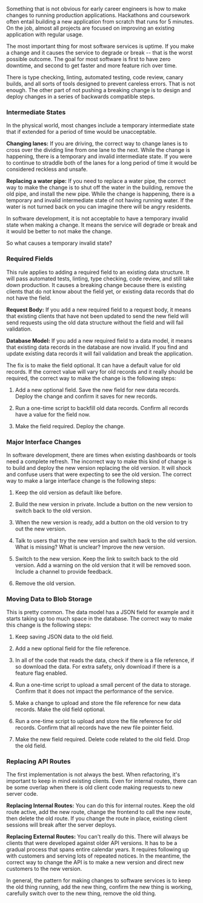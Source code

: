 Something that is not obvious for early career engineers is how to make changes to running production applications. Hackathons and coursework often entail building a new application from scratch that runs for 5 minutes. On the job, almost all projects are focused on improving an existing application with regular usage.

The most important thing for most software services is uptime. If you make a change and it causes the service to degrade or break -- that is the worst possible outcome. The goal for most software is first to have zero downtime, and second to get faster and more feature rich over time.

There is type checking, linting, automated testing, code review, canary builds, and all sorts of tools designed to prevent careless errors. That is not enough. The other part of not pushing a breaking change is to design and deploy changes in a series of backwards compatible steps.

### Intermediate States

In the physical world, most changes include a temporary intermediate state that if extended for a period of time would be unacceptable.

**Changing lanes:** If you are driving, the correct way to change lanes is to cross over the dividing line from one lane to the next. While the change is happening, there is a temporary and invalid intermediate state. If you were to continue to straddle both of the lanes for a long period of time it would be considered reckless and unsafe.

**Replacing a water pipe:** If you need to replace a water pipe, the correct way to make the change is to shut off the water in the building, remove the old pipe, and install the new pipe. While the change is happening, there is a temporary and invalid intermediate state of not having running water. If the water is not turned back on you can imagine there will be angry residents.

In software development, it is not acceptable to have a temporary invalid state when making a change. It means the service will degrade or break and it would be better to not make the change.

So what causes a temporary invalid state?

### Required Fields

This rule applies to adding a required field to an existing data structure. It will pass automated tests, linting, type checking, code review, and still take down production. It causes a breaking change because there is existing clients that do not know about the field yet, or existing data records that do not have the field.

**Request Body:** If you add a new required field to a request body, it means that existing clients that have not been updated to send the new field will send requests using the old data structure without the field and will fail validation.

**Database Model:** If you add a new required field to a data model, it means that existing data records in the database are now invalid. If you find and update existing data records it will fail validation and break the application.

The fix is to make the field optional. It can have a default value for old records. If the correct value will vary for old records and it really should be required, the correct way to make the change is the following steps:

1. Add a new optional field. Save the new field for new data records. Deploy the change and confirm it saves for new records.

1. Run a one-time script to backfill old data records. Confirm all records have a value for the field now.

1. Make the field required. Deploy the change.

### Major Interface Changes

In software development, there are times when existing dashboards or tools need a complete refresh. The incorrect way to make this kind of change is to build and deploy the new version replacing the old version. It will shock and confuse users that were expecting to see the old version. The correct way to make a large interface change is the following steps:

1. Keep the old version as default like before.

1. Build the new version in private. Include a button on the new version to switch back to the old version.

1. When the new version is ready, add a button on the old version to try out the new version.

1. Talk to users that try the new version and switch back to the old version. What is missing? What is unclear? Improve the new version.

1. Switch to the new version. Keep the link to switch back to the old version. Add a warning on the old version that it will be removed soon. Include a channel to provide feedback.

1. Remove the old version.

### Moving Data to Blob Storage

This is pretty common. The data model has a JSON field for example and it starts taking up too much space in the database. The correct way to make this change is the following steps:

1. Keep saving JSON data to the old field.

1. Add a new optional field for the file reference.

1. In all of the code that reads the data, check if there is a file reference, if so download the data. For extra safety, only download if there is a feature flag enabled.

1. Run a one-time script to upload a small percent of the data to storage. Confirm that it does not impact the performance of the service.

1. Make a change to upload and store the file reference for new data records. Make the old field optional.

1. Run a one-time script to upload and store the file reference for old records. Confirm that all records have the new file pointer field.

1. Make the new field required. Delete code related to the old field. Drop the old field.

### Replacing API Routes

The first implementation is not always the best. When refactoring, it's important to keep in mind existing clients. Even for internal routes, there can be some overlap when there is old client code making requests to new server code.

**Replacing Internal Routes:** You can do this for internal routes. Keep the old route active, add the new route, change the frontend to call the new route, then delete the old route. If you change the route in place, existing client sessions will break after the server deploys.

**Replacing External Routes:** You can't really do this. There will always be clients that were developed against older API versions. It has to be a gradual process that spans entire calendar years. It requires following up with customers and serving lots of repeated notices. In the meantime, the correct way to change the API is to make a new version and direct new customers to the new version.

In general, the pattern for making changes to software services is to keep the old thing running, add the new thing, confirm the new thing is working, carefully switch over to the new thing, remove the old thing.
